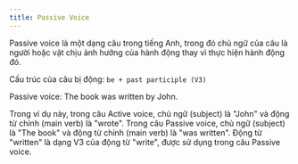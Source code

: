 ```yaml
---
title: Passive Voice
---
```


Passive voice là một dạng câu trong tiếng Anh, trong đó chủ ngữ của câu là người hoặc vật chịu ảnh hưởng của hành động thay vì thực hiện hành động đó.

Cấu trúc của câu bị động: `be + past participle (V3)`

Passive voice: The book was written by John.

Trong ví dụ này, trong câu Active voice, chủ ngữ (subject) là "John" và động từ chính (main verb) là "wrote". Trong câu Passive voice, chủ ngữ (subject) là "The book" và động từ chính (main verb) là "was written". Động từ "written" là dạng V3 của động từ "write", được sử dụng trong câu Passive voice.
